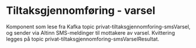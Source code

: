Tiltaksgjennomføring - varsel
===================================

Komponent som lese fra Kafka topic privat-tiltaksgjennomforing-smsVarsel, og sender via Altinn SMS-meldinger til mottakere av varsel. Kvittering legges på topic privat-tiltaksgjennomforing-smsVarselResultat.
